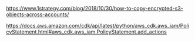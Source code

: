 
https://www.1strategy.com/blog/2018/10/30/how-to-copy-encrypted-s3-objects-across-accounts/

https://docs.aws.amazon.com/cdk/api/latest/python/aws_cdk.aws_iam/PolicyStatement.html#aws_cdk.aws_iam.PolicyStatement.add_actions